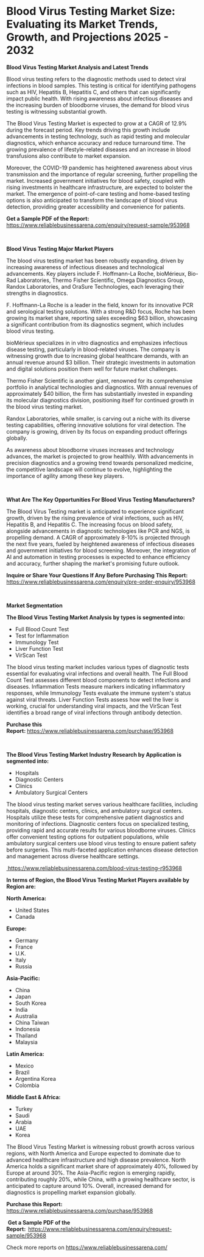 <p><h1>Blood Virus Testing Market Size: Evaluating its Market Trends, Growth, and Projections 2025 - 2032</h1></p><p><strong>Blood Virus Testing Market Analysis and Latest Trends</strong></p>
<p><p>Blood virus testing refers to the diagnostic methods used to detect viral infections in blood samples. This testing is critical for identifying pathogens such as HIV, Hepatitis B, Hepatitis C, and others that can significantly impact public health. With rising awareness about infectious diseases and the increasing burden of bloodborne viruses, the demand for blood virus testing is witnessing substantial growth.</p><p>The Blood Virus Testing Market is expected to grow at a CAGR of 12.9% during the forecast period. Key trends driving this growth include advancements in testing technology, such as rapid testing and molecular diagnostics, which enhance accuracy and reduce turnaround time. The growing prevalence of lifestyle-related diseases and an increase in blood transfusions also contribute to market expansion. </p><p>Moreover, the COVID-19 pandemic has heightened awareness about virus transmission and the importance of regular screening, further propelling the market. Increased government initiatives for blood safety, coupled with rising investments in healthcare infrastructure, are expected to bolster the market. The emergence of point-of-care testing and home-based testing options is also anticipated to transform the landscape of blood virus detection, providing greater accessibility and convenience for patients.</p></p>
<p><strong>Get a Sample PDF of the Report:&nbsp;</strong> <a href="https://www.reliablebusinessarena.com/enquiry/request-sample/953968?utm_campaign=2136&utm_medium=2&utm_source=Github&utm_content=ia&utm_term=07032025&utm_id=blood-virus-testing">https://www.reliablebusinessarena.com/enquiry/request-sample/953968</a></p>
<p>&nbsp;</p>
<p><strong>Blood Virus Testing Major Market Players</strong></p>
<p><p>The blood virus testing market has been robustly expanding, driven by increasing awareness of infectious diseases and technological advancements. Key players include F. Hoffmann-La Roche, bioMérieux, Bio-Rad Laboratories, Thermo Fisher Scientific, Omega Diagnostics Group, Randox Laboratories, and OraSure Technologies, each leveraging their strengths in diagnostics.</p><p>F. Hoffmann-La Roche is a leader in the field, known for its innovative PCR and serological testing solutions. With a strong R&D focus, Roche has been growing its market share, reporting sales exceeding $63 billion, showcasing a significant contribution from its diagnostics segment, which includes blood virus testing.</p><p>bioMérieux specializes in in vitro diagnostics and emphasizes infectious disease testing, particularly in blood-related viruses. The company is witnessing growth due to increasing global healthcare demands, with an annual revenue around $3 billion. Their strategic investments in automation and digital solutions position them well for future market challenges.</p><p>Thermo Fisher Scientific is another giant, renowned for its comprehensive portfolio in analytical technologies and diagnostics. With annual revenues of approximately $40 billion, the firm has substantially invested in expanding its molecular diagnostics division, positioning itself for continued growth in the blood virus testing market.</p><p>Randox Laboratories, while smaller, is carving out a niche with its diverse testing capabilities, offering innovative solutions for viral detection. The company is growing, driven by its focus on expanding product offerings globally.</p><p>As awareness about bloodborne viruses increases and technology advances, the market is projected to grow healthily. With advancements in precision diagnostics and a growing trend towards personalized medicine, the competitive landscape will continue to evolve, highlighting the importance of agility among these key players.</p></p>
<p>&nbsp;</p>
<p><strong>What Are The Key Opportunities For Blood Virus Testing Manufacturers?</strong></p>
<p><p>The Blood Virus Testing market is anticipated to experience significant growth, driven by the rising prevalence of viral infections, such as HIV, Hepatitis B, and Hepatitis C. The increasing focus on blood safety, alongside advancements in diagnostic technologies like PCR and NGS, is propelling demand. A CAGR of approximately 8-10% is projected through the next five years, fueled by heightened awareness of infectious diseases and government initiatives for blood screening. Moreover, the integration of AI and automation in testing processes is expected to enhance efficiency and accuracy, further shaping the market's promising future outlook.</p></p>
<p><strong>Inquire or Share Your Questions If Any Before Purchasing This Report:</strong> <a href="https://www.reliablebusinessarena.com/enquiry/pre-order-enquiry/953968?utm_campaign=2136&utm_medium=2&utm_source=Github&utm_content=ia&utm_term=07032025&utm_id=blood-virus-testing">https://www.reliablebusinessarena.com/enquiry/pre-order-enquiry/953968</a></p>
<p>&nbsp;</p>
<p><strong>Market Segmentation</strong></p>
<p><strong>The Blood Virus Testing Market Analysis by types is segmented into:</strong></p>
<p><ul><li>Full Blood Count Test</li><li>Test for Inflammation</li><li>Immunology Test</li><li>Liver Function Test</li><li>VirScan Test</li></ul></p>
<p><p>The blood virus testing market includes various types of diagnostic tests essential for evaluating viral infections and overall health. The Full Blood Count Test assesses different blood components to detect infections and diseases. Inflammation Tests measure markers indicating inflammatory responses, while Immunology Tests evaluate the immune system's status against viral threats. Liver Function Tests assess how well the liver is working, crucial for understanding viral impacts, and the VirScan Test identifies a broad range of viral infections through antibody detection.</p></p>
<p><strong>Purchase this Report:&nbsp;</strong><a href="https://www.reliablebusinessarena.com/purchase/953968?utm_campaign=2136&utm_medium=2&utm_source=Github&utm_content=ia&utm_term=07032025&utm_id=blood-virus-testing">https://www.reliablebusinessarena.com/purchase/953968</a></p>
<p>&nbsp;</p>
<p><strong>The Blood Virus Testing Market Industry Research by Application is segmented into:</strong></p>
<p><ul><li>Hospitals</li><li>Diagnostic Centers</li><li>Clinics</li><li>Ambulatory Surgical Centers</li></ul></p>
<p><p>The blood virus testing market serves various healthcare facilities, including hospitals, diagnostic centers, clinics, and ambulatory surgical centers. Hospitals utilize these tests for comprehensive patient diagnostics and monitoring of infections. Diagnostic centers focus on specialized testing, providing rapid and accurate results for various bloodborne viruses. Clinics offer convenient testing options for outpatient populations, while ambulatory surgical centers use blood virus testing to ensure patient safety before surgeries. This multi-faceted application enhances disease detection and management across diverse healthcare settings.</p></p>
<p><a href="https://www.reliablebusinessarena.com/blood-virus-testing-r953968?utm_campaign=2136&utm_medium=2&utm_source=Github&utm_content=ia&utm_term=07032025&utm_id=blood-virus-testing">&nbsp;https://www.reliablebusinessarena.com/blood-virus-testing-r953968</a></p>
<p><strong>In terms of Region, the Blood Virus Testing Market Players available by Region are:</strong></p>
<p>
    <p> <strong> North America: </strong>
        <ul>
            <li>United States</li>
            <li>Canada</li>
        </ul>
        </p> 
    <p> <strong> Europe: </strong>
        <ul>
            <li>Germany</li>
            <li>France</li>
            <li>U.K.</li>
            <li>Italy</li>
            <li>Russia</li>
        </ul>
        </p> 
    <p> <strong> Asia-Pacific: </strong>
        <ul>
            <li>China</li>
            <li>Japan</li>
            <li>South Korea</li>
            <li>India</li>
            <li>Australia</li>
            <li>China Taiwan</li>
            <li>Indonesia</li>
            <li>Thailand</li>
            <li>Malaysia</li>
        </ul>
        </p> 
    <p> <strong> Latin America: </strong>
        <ul>
            <li>Mexico</li>
            <li>Brazil</li>
            <li>Argentina Korea</li>
            <li>Colombia</li>
        </ul>
        </p> 
    <p> <strong> Middle East & Africa: </strong>
        <ul>
            <li>Turkey</li>
            <li>Saudi</li>
            <li>Arabia</li>
            <li>UAE</li>
            <li>Korea</li>
        </ul>
    </p>
    </p>
<p><p>The Blood Virus Testing Market is witnessing robust growth across various regions, with North America and Europe expected to dominate due to advanced healthcare infrastructure and high disease prevalence. North America holds a significant market share of approximately 40%, followed by Europe at around 30%. The Asia-Pacific region is emerging rapidly, contributing roughly 20%, while China, with a growing healthcare sector, is anticipated to capture around 10%. Overall, increased demand for diagnostics is propelling market expansion globally.</p></p>
<p><strong>Purchase this Report: </strong><a href="https://www.reliablebusinessarena.com/purchase/953968?utm_campaign=2136&utm_medium=2&utm_source=Github&utm_content=ia&utm_term=07032025&utm_id=blood-virus-testing">https://www.reliablebusinessarena.com/purchase/953968</a></p>
<p>&nbsp;<strong>Get a Sample PDF of the Report:&nbsp;&nbsp;</strong><a href="https://www.reliablebusinessarena.com/enquiry/request-sample/953968?utm_campaign=2136&utm_medium=2&utm_source=Github&utm_content=ia&utm_term=07032025&utm_id=blood-virus-testing">https://www.reliablebusinessarena.com/enquiry/request-sample/953968</a></p>
<p><strong></strong></p>
<p>Check more reports on <a href="https://www.reliablebusinessarena.com/?utm_campaign=2136&utm_medium=2&utm_source=Github&utm_content=ia&utm_term=07032025&utm_id=blood-virus-testing">https://www.reliablebusinessarena.com/</a></p>